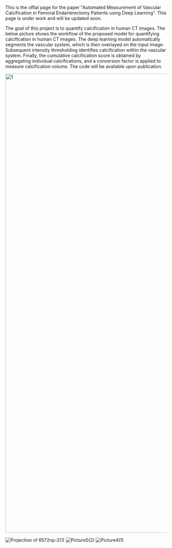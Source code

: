 This is the offial page for the paper "Automated Measurement of Vascular Calcification in Femoral Endarterectomy Patients using Deep Learning". This page is under work and will be updated soon.

The goal of this project is to quantify calcification in human CT images. The below picture shows the workflow of the proposed model for quantifying calcification in human CT images. The deep learning
model automatically segments the vascular system, which is then overlayed on the input image. Subsequent intensity thresholding identifies calcification within the vascular system. Finally, the cumulative calcification score is obtained by aggregating individual calcifications, and a conversion factor is applied to measure calcification volume. The code will be available upon publication. 


<img width="1432" alt="1" src="https://github.com/pip-alireza/DeepCalcScoring/assets/130691419/028751e0-1bea-47d8-b501-6f1fc8b1c54b">




![Projection of 6572np-2(1)](https://github.com/pip-alireza/DeepCalcScoring/assets/130691419/c389236c-7820-4ffa-ace9-287d3293bba6)
![Picture5(2)](https://github.com/pip-alireza/DeepCalcScoring/assets/130691419/7848da53-9caf-46a3-8aee-7f397370ea56)
![Picture4(1)](https://github.com/pip-alireza/DeepCalcScoring/assets/130691419/ffe8b6c3-1f66-45c6-81ce-4eec7ad29f03)
